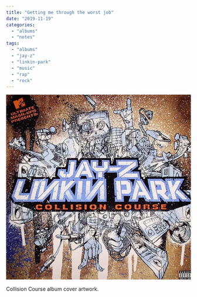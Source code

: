 ```yaml
---
title: "Getting me through the worst job"
date: "2019-11-19"
categories: 
  - "albums"
  - "notes"
tags: 
  - "albums"
  - "jay-z"
  - "linkin-park"
  - "music"
  - "rap"
  - "rock"
---
```


![](images/Collision-Course-by-Jay-z-and-Linkin-Park.jpg)

Collision Course album cover artwork.
